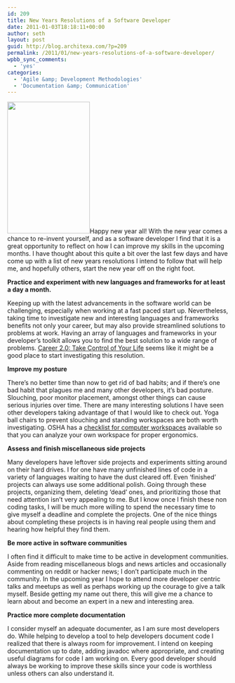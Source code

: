 ```yaml
---
id: 209
title: New Years Resolutions of a Software Developer
date: 2011-01-03T18:18:11+00:00
author: seth
layout: post
guid: http://blog.architexa.com/?p=209
permalink: /2011/01/new-years-resolutions-of-a-software-developer/
wpbb_sync_comments:
  - 'yes'
categories:
  - 'Agile &amp; Development Methodologies'
  - 'Documentation &amp; Communication'
---
```

<!--S-ButtonZ 1.1.5 Start-->

<div style="float: left; width: 42px; padding-right: 10px; margin: 0 -52px 0 0; position: relative; left: -62px; top: 8px">
</div>

<!--S-ButtonZ 1.1.5 End-->

[<img class="alignright size-medium wp-image-210" title="lx3-fireworks-001" src="{{site.baseurl}}/assets/uploads/2011/01/lx3-fireworks-001-188x300.jpg" alt="" width="188" height="300" srcset="{{site.baseurl}}/assets/uploads/2011/01/lx3-fireworks-001-188x300.jpg 188w, {{site.baseurl}}/assets/uploads/2011/01/lx3-fireworks-001.jpg 370w" sizes="(max-width: 188px) 100vw, 188px" />]({{site.baseurl}}/assets/uploads/2011/01/lx3-fireworks-001.jpg)Happy new year all! With the new year comes a chance to re-invent yourself, and as a software developer I find that it is a great opportunity to reflect on how I can improve my skills in the upcoming months. I have thought about this quite a bit over the last few days and have come up with a list of new years resolutions I intend to follow that will help me, and hopefully others, start the new year off on the right foot.

**Practice and experiment with new languages and frameworks for at least a day a month.**
  
Keeping up with the latest advancements in the software world can be challenging, especially when working at a fast paced start up. Nevertheless, taking time to investigate new and interesting languages and frameworks benefits not only your career, but may also provide streamlined solutions to problems at work. Having an array of languages and frameworks in your developer&#8217;s toolkit allows you to find the best solution to a wide range of problems. [Career 2.0: Take Control of Your Life](http://www.lulu.com/product/paperback/career-20-take-control-of-your-life/4450405) seems like it might be a good place to start investigating this resolution.

<!--more-->

**Improve my posture**
  
There&#8217;s no better time than now to get rid of bad habits; and if there&#8217;s one bad habit that plagues me and many other developers, it&#8217;s bad posture. Slouching, poor monitor placement, amongst other things can cause serious injuries over time. There are many interesting solutions I have seen other developers taking advantage of that I would like to check out. Yoga ball chairs to prevent slouching and standing workspaces are both worth investigating. OSHA has a [checklist for computer workspaces](http://www.osha.gov/SLTC/etools/computerworkstations/checklist.html) available so that you can analyze your own workspace for proper ergonomics.

**Assess and finish miscellaneous side projects**
  
Many developers have leftover side projects and experiments sitting around on their hard drives. I for one have many unfinished lines of code in a variety of languages waiting to have the dust cleared off. Even &#8216;finished&#8217; projects can always use some additional polish. Going through these projects, organizing them, deleting &#8216;dead&#8217; ones, and prioritizing those that need attention isn&#8217;t very appealing to me. But I know once I finish these non coding tasks, I will be much more willing to spend the necessary time to give myself a deadline and complete the projects. One of the nice things about completing these projects is in having real people using them and hearing how helpful they find them.

**Be more active in software communities**
  
I often find it difficult to make time to be active in development communities. Aside from reading miscellaneous blogs and news articles and occasionally commenting on reddit or hacker news; I don&#8217;t participate much in the community. In the upcoming year I hope to attend more developer centric talks and meetups as well as perhaps working up the courage to give a talk myself. Beside getting my name out there, this will give me a chance to learn about and become an expert in a new and interesting area.

**Practice more complete documentation**
  
I consider myself an adequate documenter, as I am sure most developers do. While helping to develop a tool to help developers document code I realized that there is always room for improvement. I intend on keeping documentation up to date, adding javadoc where appropriate, and creating useful diagrams for code I am working on. Every good developer should always be working to improve these skills since your code is worthless unless others can also understand it.

<div style="clear:both;">
  &nbsp;
</div>